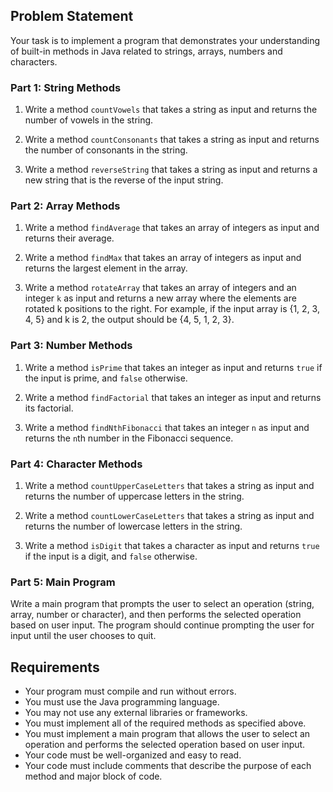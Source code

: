 ## Problem Statement

Your task is to implement a program that demonstrates your understanding of built-in methods in Java related to strings, arrays, numbers and characters.

### Part 1: String Methods

1. Write a method `countVowels` that takes a string as input and returns the number of vowels in the string.

2. Write a method `countConsonants` that takes a string as input and returns the number of consonants in the string.

3. Write a method `reverseString` that takes a string as input and returns a new string that is the reverse of the input string.

### Part 2: Array Methods

1. Write a method `findAverage` that takes an array of integers as input and returns their average.

2. Write a method `findMax` that takes an array of integers as input and returns the largest element in the array.

3. Write a method `rotateArray` that takes an array of integers and an integer `k` as input and returns a new array where the elements are rotated k positions to the right. For example, if the input array is {1, 2, 3, 4, 5} and k is 2, the output should be {4, 5, 1, 2, 3}.

### Part 3: Number Methods

1. Write a method `isPrime` that takes an integer as input and returns `true` if the input is prime, and `false` otherwise.

2. Write a method `findFactorial` that takes an integer as input and returns its factorial.

3. Write a method `findNthFibonacci` that takes an integer `n` as input and returns the `n`th number in the Fibonacci sequence.

### Part 4: Character Methods

1. Write a method `countUpperCaseLetters` that takes a string as input and returns the number of uppercase letters in the string.

2. Write a method `countLowerCaseLetters` that takes a string as input and returns the number of lowercase letters in the string.

3. Write a method `isDigit` that takes a character as input and returns `true` if the input is a digit, and `false` otherwise.

### Part 5: Main Program

Write a main program that prompts the user to select an operation (string, array, number or character), and then performs the selected operation based on user input. The program should continue prompting the user for input until the user chooses to quit.

## Requirements

- Your program must compile and run without errors.
- You must use the Java programming language.
- You may not use any external libraries or frameworks.
- You must implement all of the required methods as specified above.
- You must implement a main program that allows the user to select an operation and performs the selected operation based on user input.
- Your code must be well-organized and easy to read.
- Your code must include comments that describe the purpose of each method and major block of code.